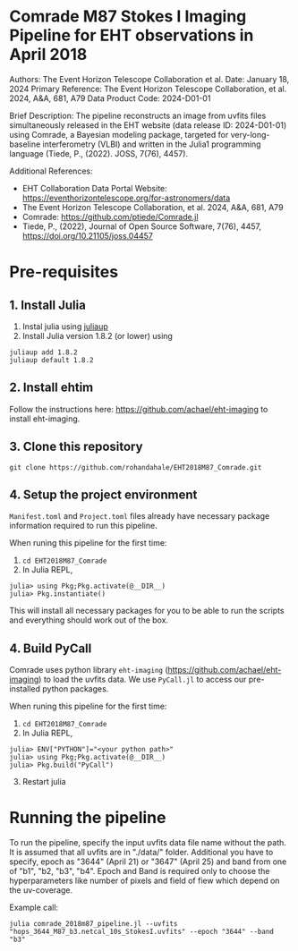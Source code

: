 # Comrade M87 Stokes I Imaging Pipeline for EHT observations in April 2018

Authors: The Event Horizon Telescope Collaboration et al.
Date: January 18, 2024
Primary Reference: The Event Horizon Telescope Collaboration, et al. 2024, A&A, 681, A79
Data Product Code: 2024-D01-01

Brief Description:
The pipeline reconstructs an image from uvfits files simultaneously
released in the EHT website (data release ID: 2024-D01-01) using Comrade,
a Bayesian modeling package, targeted for very-long-baseline interferometry (VLBI) 
and written in the Julia1 programming language (Tiede, P., (2022). JOSS, 7(76), 4457).

Additional References:
 - EHT Collaboration Data Portal Website:
   https://eventhorizontelescope.org/for-astronomers/data
 - The Event Horizon Telescope Collaboration, et al. 2024, A&A, 681, A79
 - Comrade: https://github.com/ptiede/Comrade.jl 
 - Tiede, P., (2022), Journal of Open Source Software, 7(76), 4457, https://doi.org/10.21105/joss.04457

# Pre-requisites

## 1. Install Julia
1. Instal julia using [juliaup](https://github.com/JuliaLang/juliaup)
2. Install Julia version 1.8.2 (or lower) using 
```
juliaup add 1.8.2
juliaup default 1.8.2
```

## 2. Install ehtim
Follow the instructions here: https://github.com/achael/eht-imaging to install eht-imaging.

## 3. Clone this repository
```
git clone https://github.com/rohandahale/EHT2018M87_Comrade.git
```

## 4. Setup the project environment
`Manifest.toml` and `Project.toml` files already have necessary package information required to run this pipeline.

When runing this pipeline for the first time:
1. `cd EHT2018M87_Comrade`
2. In Julia REPL,
```
julia> using Pkg;Pkg.activate(@__DIR__)
julia> Pkg.instantiate()
``````


This will install all necessary packages for you to be able to run the scripts and
everything should work out of the box.


## 4. Build PyCall
Comrade uses python library `eht-imaging` (https://github.com/achael/eht-imaging) to
load the uvfits data. We use `PyCall.jl` to access our pre-installed python packages.

When runing this pipeline for the first time:
1. `cd EHT2018M87_Comrade`
2. In Julia REPL,
```
julia> ENV["PYTHON"]="<your python path>"
julia> using Pkg;Pkg.activate(@__DIR__)
julia> Pkg.build("PyCall")
```
3. Restart julia


# Running the pipeline
To run the pipeline, specify the input uvfits data file name without the path. 
It is assumed that all uvfits are in "./data/" folder. Additional you have to specify,
epoch as "3644" (April 21) or "3647" (April 25) and band from one of "b1", "b2, "b3", "b4".
Epoch and Band is required only to choose the hyperparameters like number of pixels and field
of fiew which depend on the uv-coverage.

Example call:

```
julia comrade_2018m87_pipeline.jl --uvfits "hops_3644_M87_b3.netcal_10s_StokesI.uvfits" --epoch "3644" --band "b3"
```
